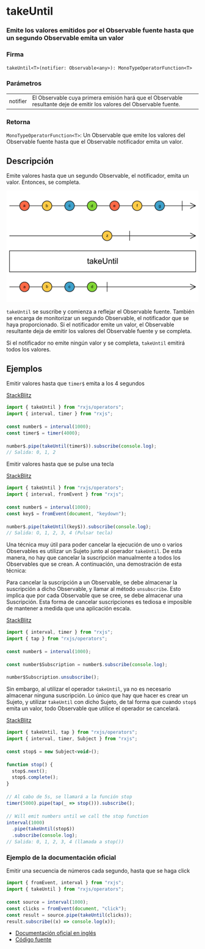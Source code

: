# takeUntil

### Emite los valores emitidos por el Observable fuente hasta que un segundo Observable emita un valor

### Firma

`takeUntil<T>(notifier: Observable<any>): MonoTypeOperatorFunction<T>`

### Parámetros

<table>
<tr><td>notifier</td><td>El Observable cuya primera emisión hará que el Observable resultante deje de emitir los valores del Observable fuente.</td></tr>
</table>

### Retorna

`MonoTypeOperatorFunction<T>`: Un Observable que emite los valores del Observable fuente hasta que el Observable notificador emita un valor.

## Descripción

Emite valores hasta que un segundo Observable, el notificador, emita un valor. Entonces, se completa.

<img src="assets/images/marble-diagrams/filtering/takeUntil.png" alt="Diagrama de canicas del operador takeUntil">

`takeUntil` se suscribe y comienza a reflejar el Observable fuente. También se encarga de monitorizar un segundo Observable, el notificador que se haya proporcionado. Si el notificador emite un valor, el Observable resultante deja de emitir los valores del Observable fuente y se completa.

Si el notificador no emite ningún valor y se completa, `takeUntil` emitirá todos los valores.

## Ejemplos

Emitir valores hasta que `timer$` emita a los 4 segundos

[StackBlitz](https://stackblitz.com/edit/rxjs-takeuntil-1?file=index.ts)

```javascript
import { takeUntil } from "rxjs/operators";
import { interval, timer } from "rxjs";

const number$ = interval(1000);
const timer$ = timer(4000);

number$.pipe(takeUntil(timer$)).subscribe(console.log);
// Salida: 0, 1, 2
```

Emitir valores hasta que se pulse una tecla

[StackBlitz](https://stackblitz.com/edit/rxjs-takeuntil-2?file=index.ts)

```javascript
import { takeUntil } from "rxjs/operators";
import { interval, fromEvent } from "rxjs";

const number$ = interval(1000);
const key$ = fromEvent(document, "keydown");

number$.pipe(takeUntil(key$)).subscribe(console.log);
// Salida: O, 1, 2, 3, 4 (Pulsar tecla)
```

Una técnica muy útil para poder cancelar la ejecución de uno o varios Observables es utilizar un Sujeto junto al operador `takeUntil`. De esta manera, no hay que cancelar la suscripción manualmente a todos los Observables que se crean. A continuación, una demostración de esta técnica:

Para cancelar la suscripción a un Observable, se debe almacenar la suscripción a dicho Observable, y llamar al método `unsubscribe`. Esto implica que por cada Observable que se cree, se debe almacenar una Suscripción. Esta forma de cancelar suscripciones es tediosa e imposible de mantener a medida que una aplicación escala.

[StackBlitz](https://stackblitz.com/edit/rxjs-unsubscribe-1?file=index.ts)

```javascript
import { interval, timer } from "rxjs";
import { tap } from "rxjs/operators";

const number$ = interval(1000);

const number$Subscription = number$.subscribe(console.log);

number$Subscription.unsubscribe();
```

Sin embargo, al utilizar el operador `takeUntil`, ya no es necesario almacenar ninguna suscripción. Lo único que hay que hacer es crear un Sujeto, y utilizar `takeUntil` con dicho Sujeto, de tal forma que cuando `stop$` emita un valor, todo Observable que utilice el operador se cancelará.

[StackBlitz](https://stackblitz.com/edit/rxjs-takeuntil-3?file=index.ts)

```javascript
import { takeUntil, tap } from "rxjs/operators";
import { interval, timer, Subject } from "rxjs";

const stop$ = new Subject<void>();

function stop() {
  stop$.next();
  stop$.complete();
}

// Al cabo de 5s, se llamará a la función stop
timer(5000).pipe(tap(_ => stop())).subscribe();

// Will emit numbers until we call the stop function
interval(1000)
  .pipe(takeUntil(stop$))
  .subscribe(console.log);
// Salida: 0, 1, 2, 3, 4 (llamada a stop())
```

### Ejemplo de la documentación oficial

Emitir una secuencia de números cada segundo, hasta que se haga click

```javascript
import { fromEvent, interval } from "rxjs";
import { takeUntil } from "rxjs/operators";

const source = interval(1000);
const clicks = fromEvent(document, "click");
const result = source.pipe(takeUntil(clicks));
result.subscribe((x) => console.log(x));
```

- [Documentación oficial en inglés](https://rxjs-dev.firebaseapp.com/api/operators/takeUntil)
- [Código fuente](https://github.com/ReactiveX/rxjs/blob/master/src/internal/operators/takeUntil.ts)
